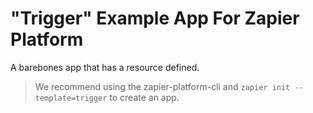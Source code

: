 # "Trigger" Example App For Zapier Platform

A barebones app that has a resource defined.

> We recommend using the zapier-platform-cli and `zapier init --template=trigger` to create an app.
